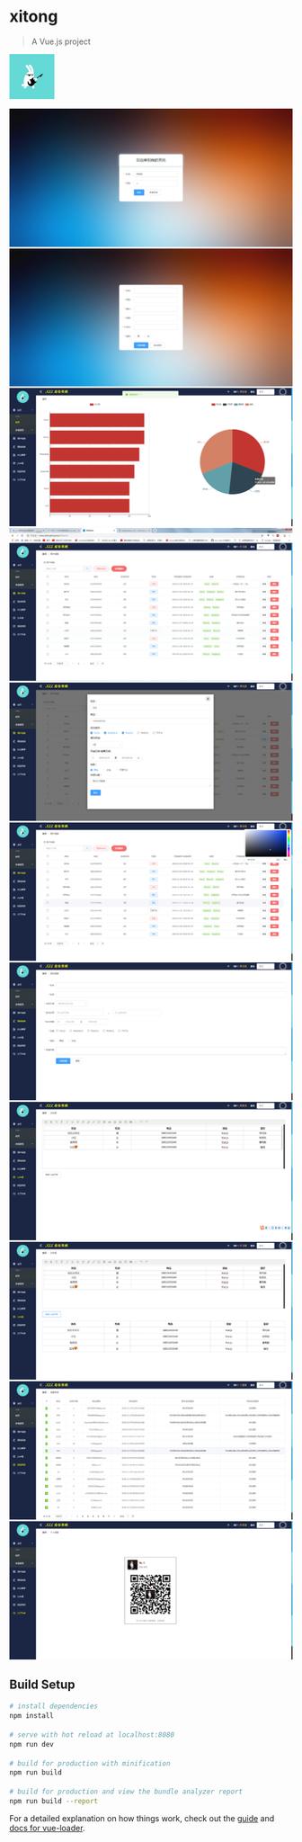 # xitong

> A Vue.js project

![Alt text](/src/assets/dt.gif)


![Alt text](/img-storage/2.jpg)
![Alt text](/img-storage/1.jpg)
![Alt text](/img-storage/3.jpg)
![Alt text](/img-storage/4.jpg)
![Alt text](/img-storage/5.jpg)
![Alt text](/img-storage/6.jpg)
![Alt text](/img-storage/7.jpg)
![Alt text](/img-storage/8.jpg)
![Alt text](/img-storage/9.jpg)
![Alt text](/img-storage/10.jpg)
![Alt text](/img-storage/11.jpg)

## Build Setup

``` bash
# install dependencies
npm install

# serve with hot reload at localhost:8080
npm run dev

# build for production with minification
npm run build

# build for production and view the bundle analyzer report
npm run build --report
```

For a detailed explanation on how things work, check out the [guide](http://vuejs-templates.github.io/webpack/) and [docs for vue-loader](http://vuejs.github.io/vue-loader).
